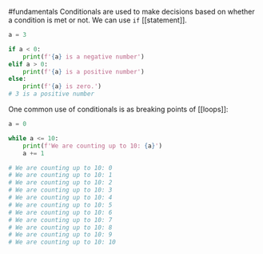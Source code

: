 #fundamentals 
Conditionals are used to make decisions based on whether a condition is met or not.
We can use `if` [[statement]]. 
```python
a = 3

if a < 0:
	print(f'{a} is a negative number')
elif a > 0:
	print(f'{a} is a positive number')
else:
	print(f'{a} is zero.')
# 3 is a positive number
```

One common use of conditionals is as breaking points of [[loops]]:
```python
a = 0

while a <= 10:
	print(f'We are counting up to 10: {a}')
	a += 1

# We are counting up to 10: 0
# We are counting up to 10: 1
# We are counting up to 10: 2
# We are counting up to 10: 3
# We are counting up to 10: 4
# We are counting up to 10: 5
# We are counting up to 10: 6
# We are counting up to 10: 7
# We are counting up to 10: 8
# We are counting up to 10: 9
# We are counting up to 10: 10
```
